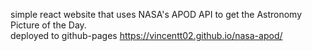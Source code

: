 simple react website that uses NASA's APOD API to get the Astronomy Picture of the Day. <br />
deployed to github-pages https://vincentt02.github.io/nasa-apod/
